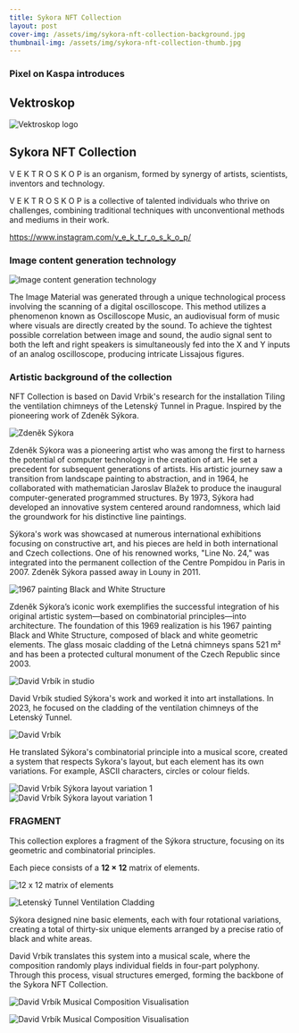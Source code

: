 ```yaml
---
title: Sykora NFT Collection
layout: post
cover-img: /assets/img/sykora-nft-collection-background.jpg
thumbnail-img: /assets/img/sykora-nft-collection-thumb.jpg
---
```

### Pixel on Kaspa introduces
## Vektroskop
![Vektroskop logo](/assets/img/sykora-nft-collection-vektroskop-logo.jpeg)

## Sykora NFT Collection

V E K T R O S K O P
is an organism, formed by synergy of artists, scientists, inventors and technology.

V E K T R O S K O P
is a collective of talented individuals who thrive on challenges, combining traditional techniques with unconventional methods and mediums in their work. 

<https://www.instagram.com/v_e_k_t_r_o_s_k_o_p/>

### Image content generation technology
![Image content generation technology](/assets/img/sykora-nft-collection-image-generation.jpg)

The Image Material was generated through a unique technological process involving the scanning of a digital oscilloscope. This method utilizes a phenomenon known as Oscilloscope Music, an audiovisual form of music where visuals are directly created by the sound. To achieve the tightest possible correlation between image and sound, the audio signal sent to both the left and right speakers is simultaneously fed into the X and Y inputs of an analog oscilloscope, producing intricate Lissajous figures.

### Artistic background of the collection
NFT Collection is based on David Vrbik's research for the installation Tiling the ventilation chimneys of the Letenský Tunnel in Prague. Inspired by the pioneering work of Zdeněk Sýkora.

![Zdeněk Sýkora](/assets/img/sykora-nft-collection-zdenek-sykora.jpg)

Zdeněk Sýkora was a pioneering artist who was among the first to harness the potential of computer technology in the creation of art. He set a precedent for subsequent generations of artists. His artistic journey saw a transition from landscape painting to abstraction, and in 1964, he collaborated with mathematician Jaroslav Blažek to produce the inaugural computer-generated programmed structures. By 1973, Sýkora had developed an innovative system centered around randomness, which laid the groundwork for his distinctive line paintings. 

Sýkora's work was showcased at numerous international exhibitions focusing on constructive art, and his pieces are held in both international and Czech collections. One of his renowned works, "Line No. 24," was integrated into the permanent collection of the Centre Pompidou in Paris in 2007. Zdeněk Sýkora passed away in Louny in 2011.

![1967 painting Black and White Structure](/assets/img/sykora-nft-collection-black-and-white-structure.jpg)

Zdeněk Sýkora’s iconic work exemplifies the successful integration of his original artistic system—based on combinatorial principles—into architecture. The foundation of this 1969 realization is his 1967 painting Black and White Structure, composed of black and white geometric elements. The glass mosaic cladding of the Letná chimneys spans 521 m² and has been a protected cultural monument of the Czech Republic since 2003.

![David Vrbík in studio](/assets/img/sykora-nft-collection-dv1.jpg)

David Vrbík studied Sýkora's work and worked it into art installations. In 2023, he focused on the cladding of the ventilation chimneys of the Letenský Tunnel.

![David Vrbík](/assets/img/sykora-nft-collection-dv2.jpg)

He translated Sýkora's combinatorial principle into a musical score, created a system that respects Sykora's layout, but each element has its own variations. For example, ASCII characters, circles or colour fields.

![David Vrbík Sýkora layout variation 1](/assets/img/sykora-nft-collection-dv3.jpg)
![David Vrbík Sýkora layout variation 1](/assets/img/sykora-nft-collection-dv4.jpg)

### FRAGMENT
This collection explores a fragment of the Sýkora structure, focusing on its geometric and combinatorial principles.

Each piece consists of a **12 × 12** matrix of elements.

![12 x 12 matrix of elements](/assets/img/sykora-nft-collection-dv5.jpg)

![Letenský Tunnel Ventilation Cladding](/assets/img/sykora-nft-collection-dv6.jpg)

Sýkora designed nine basic elements, each with four rotational variations, creating a total of thirty-six unique elements arranged by a precise ratio of black and white areas.

David Vrbík translates this system into a musical scale, where the composition randomly plays individual fields in four-part polyphony. Through this process, visual structures emerged, forming the backbone of the Sykora NFT Collection.

![David Vrbík Musical Composition Visualisation](/assets/img/sykora-nft-collection-dv7.jpg)

![David Vrbík Musical Composition Visualisation](/assets/img/sykora-nft-collection-dv8.jpg)

